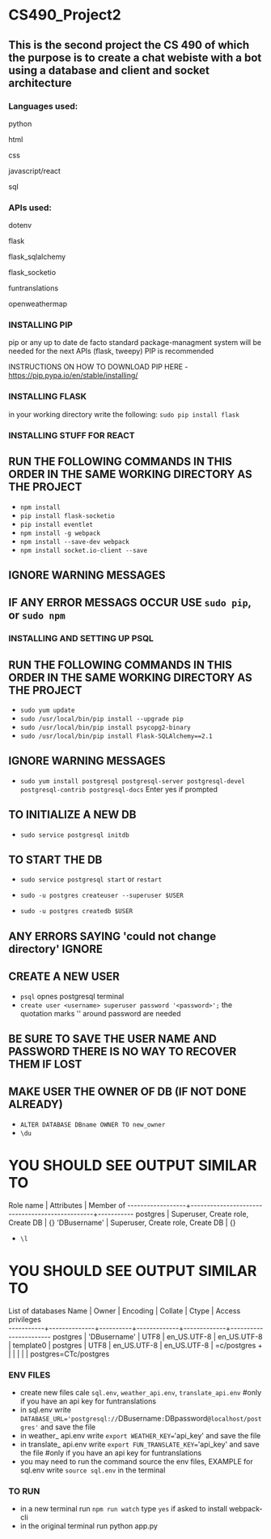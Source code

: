 # CS490_Project2
## This is the second project the CS 490 of which the purpose is to create a chat webiste with a bot using a database and client and socket architecture



### Languages used:
python

html

css

javascript/react

sql



### APIs used:
dotenv

flask

flask_sqlalchemy

flask_socketio

funtranslations

openweathermap



### INSTALLING PIP
pip or any up to date de facto standard package-managment system will be needed for the next APIs (flask, tweepy)
PIP is recommended

INSTRUCTIONS ON HOW TO DOWNLOAD PIP HERE - https://pip.pypa.io/en/stable/installing/



### INSTALLING FLASK

in your working directory write the following: `sudo pip install flask`


### INSTALLING STUFF FOR REACT
## RUN THE FOLLOWING COMMANDS IN THIS ORDER IN THE SAME WORKING DIRECTORY AS THE PROJECT
* `npm install`
* `pip install flask-socketio`
* `pip install eventlet`
* `npm install -g webpack`
* `npm install --save-dev webpack`
* `npm install socket.io-client --save`
## IGNORE WARNING MESSAGES
## IF ANY ERROR MESSAGS OCCUR USE `sudo pip`, or `sudo npm`



### INSTALLING AND SETTING UP PSQL
## RUN THE FOLLOWING COMMANDS IN THIS ORDER IN THE SAME WORKING DIRECTORY AS THE PROJECT
* `sudo yum update`    
* `sudo /usr/local/bin/pip install --upgrade pip`  
* `sudo /usr/local/bin/pip install psycopg2-binary`    
* `sudo /usr/local/bin/pip install Flask-SQLAlchemy==2.1`
## IGNORE WARNING MESSAGES

* `sudo yum install postgresql postgresql-server postgresql-devel postgresql-contrib postgresql-docs` Enter yes if prompted 

## TO INITIALIZE A NEW DB
* `sudo service postgresql initdb`  
## TO START THE DB
* `sudo service postgresql start` or `restart`   

* `sudo -u postgres createuser --superuser $USER`    
* `sudo -u postgres createdb $USER`    
## ANY ERRORS SAYING 'could not change directory' IGNORE

## CREATE A NEW USER
* `psql` opnes postgresql terminal
* `create user <username> superuser password '<password>';` the quotation marks '' around password are needed
## BE SURE TO SAVE THE USER NAME AND PASSWORD THERE IS NO WAY TO RECOVER THEM IF LOST

## MAKE USER THE OWNER OF DB (IF NOT DONE ALREADY)
* `ALTER DATABASE DBname OWNER TO new_owner`
* `\du`
# YOU SHOULD SEE OUTPUT SIMILAR TO
Role name     |                   Attributes                   | Member of 
------------------+------------------------------------------------+-----------
 postgres         | Superuser, Create role, Create DB              | {}
 'DBusername'     | Superuser, Create role, Create DB              | {}

* `\l`
# YOU SHOULD SEE OUTPUT SIMILAR TO
 List of databases
   Name    |  Owner       | Encoding |   Collate   |    Ctype    |   Access privileges   
-----------+--------------+----------+-------------+-------------+-----------------------
 postgres  | 'DBusername' | UTF8     | en_US.UTF-8 | en_US.UTF-8 | 
 template0 | postgres     | UTF8     | en_US.UTF-8 | en_US.UTF-8 | =c/postgres          +
           |              |          |             |             | postgres=CTc/postgres
 



### ENV FILES
* create new files cale `sql.env`, `weather_api.env`, `translate_api.env` #only if you have an api key for funtranslations
* in sql.env write `DATABASE_URL='postgresql://`DBusername`:`DBpassword`@localhost/postgres'` and save the file
* in weather_ api.env  write `export WEATHER_KEY=`'api_key' and save the file
* in translate_ api.env write `export FUN_TRANSLATE_KEY=`'api_key' and save the file #only if you have an api key for funtranslations
* you may need to run the command source the env files, EXAMPLE for sql.env write `source sql.env` in the terminal



### TO RUN
* in a new terminal run `npm run watch` type `yes` if asked to install webpack-cli
* in the original terminal run python app.py
